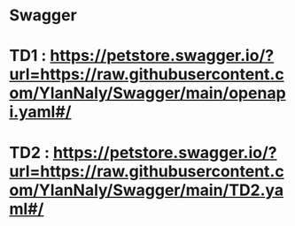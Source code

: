 # Swagger
# TD1 : https://petstore.swagger.io/?url=https://raw.githubusercontent.com/YlanNaly/Swagger/main/openapi.yaml#/
# TD2 : https://petstore.swagger.io/?url=https://raw.githubusercontent.com/YlanNaly/Swagger/main/TD2.yaml#/
